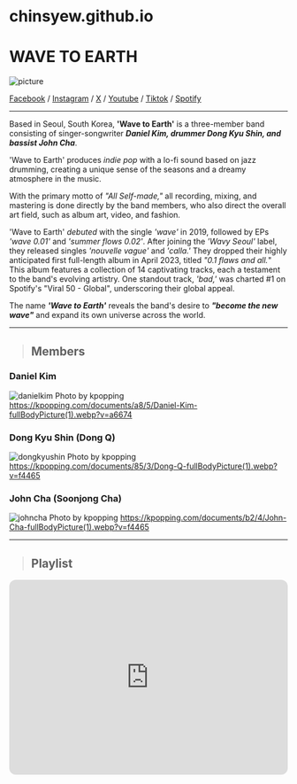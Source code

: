 # chinsyew.github.io

# **WAVE TO EARTH**

![picture](https://github.com/chinsyew/chinsyew.github.io/assets/150876685/6632d234-1b0c-45e0-b940-08c73aa53c6b)

[Facebook](https://www.facebook.com/wavetoearth?mibextid=ZbWKwL) / [Instagram](https://instagram.com/wave_to_earth?igshid=YTQwZjQ0NmI0OA==) / [X](https://x.com/wave_to_earth?t=hmEwoTbfXitHCgRKVx1A9g&s=09) / [Youtube](https://www.youtube.com/@wavetoearth/featured) / [Tiktok](https://www.tiktok.com/@wavetoearthofficial) / [Spotify](https://open.spotify.com/artist/5069JTmv5ZDyPeZaCCXiCg?si=Uvj6gGIcSNe1pOP_Kn438g)

---

Based in Seoul, South Korea, **'Wave to Earth'** is a three-member band consisting of singer-songwriter ***Daniel Kim, drummer Dong Kyu Shin, and bassist John Cha***.

'Wave to Earth' produces *indie pop* with a lo-fi sound based on jazz drumming, creating a unique sense of the seasons and a dreamy atmosphere in the music.

With the primary motto of *"All Self-made,"* all recording, mixing, and mastering is done directly by the band members, who also direct the overall art field, such as album art, video, and fashion.

'Wave to Earth' *debuted* with the single *'wave'* in 2019, followed by EPs *'wave 0.01'* and *'summer flows 0.02'*. After joining the *'Wavy Seoul'* label, they released singles *'nouvelle vague'* and *'calla.'* They dropped their highly anticipated first full-length album in April 2023, titled *"0.1 flaws and all.*" This album features a collection of 14 captivating tracks, each a testament to the band's evolving artistry. One standout track, *'bad,'* was charted #1 on Spotify's "Viral 50 - Global", underscoring their global appeal.

The name ***'Wave to Earth'*** reveals the band's desire to ***"become the new wave"*** and expand its own universe across the world.

---

> ## Members

### **Daniel Kim**
![danielkim](https://kpopping.com/documents/a8/5/Daniel-Kim-fullBodyPicture(1).webp?v=a6674)
Photo by kpopping https://kpopping.com/documents/a8/5/Daniel-Kim-fullBodyPicture(1).webp?v=a6674

### **Dong Kyu Shin (Dong Q)**
![dongkyushin](https://kpopping.com/documents/85/3/Dong-Q-fullBodyPicture(1).webp?v=f4465)
Photo by kpopping https://kpopping.com/documents/85/3/Dong-Q-fullBodyPicture(1).webp?v=f4465

### **John Cha (Soonjong Cha)**
![johncha](https://kpopping.com/documents/b2/4/John-Cha-fullBodyPicture(1).webp?v=f4465)
Photo by kpopping https://kpopping.com/documents/b2/4/John-Cha-fullBodyPicture(1).webp?v=f4465

---

> ## Playlist

<div class="embed-spotify-list">
  <iframe style="border-radius:12px" src="https://open.spotify.com/embed/artist/5069JTmv5ZDyPeZaCCXiCg?utm_source=generator" 
   width="100%" 
    height="352" 
    frameBorder="0" 
    allowfullscreen="" 
    allow="autoplay; clipboard-write; encrypted-media; fullscreen; picture-in-picture" 
    loading="lazy"></iframe>
